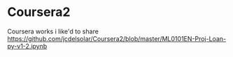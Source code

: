 # Coursera2
Coursera works i like'd to share
https://github.com/jcdelsolar/Coursera2/blob/master/ML0101EN-Proj-Loan-py-v1-2.ipynb

